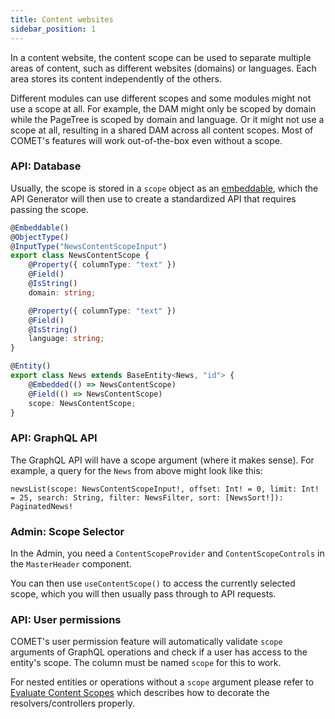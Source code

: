 ```yaml
---
title: Content websites
sidebar_position: 1
---
```


In a content website, the content scope can be used to separate multiple areas of content, such as different websites (domains) or languages. Each area stores its content independently of the others.

Different modules can use different scopes and some modules might not use a scope at all. For example, the DAM might only be scoped by domain while the PageTree is scoped by domain and language. Or it might not use a scope at all, resulting in a shared DAM across all content scopes. Most of COMET's features will work out-of-the-box even without a scope.

### API: Database

Usually, the scope is stored in a `scope` object as an [embeddable](https://mikro-orm.io/docs/embeddables), which the API Generator will then use to create a standardized API that requires passing the scope.

```ts title="api/src/news/entities/news.entity.ts"
@Embeddable()
@ObjectType()
@InputType("NewsContentScopeInput")
export class NewsContentScope {
    @Property({ columnType: "text" })
    @Field()
    @IsString()
    domain: string;

    @Property({ columnType: "text" })
    @Field()
    @IsString()
    language: string;
}

@Entity()
export class News extends BaseEntity<News, "id"> {
    @Embedded(() => NewsContentScope)
    @Field(() => NewsContentScope)
    scope: NewsContentScope;
}
```

### API: GraphQL API

The GraphQL API will have a scope argument (where it makes sense). For example, a query for the `News` from above might look like this:

```
newsList(scope: NewsContentScopeInput!, offset: Int! = 0, limit: Int! = 25, search: String, filter: NewsFilter, sort: [NewsSort!]): PaginatedNews!
```

### Admin: Scope Selector

In the Admin, you need a `ContentScopeProvider` and `ContentScopeControls` in the `MasterHeader` component.

You can then use `useContentScope()` to access the currently selected scope, which you will then usually pass through to API requests.

### API: User permissions

COMET's user permission feature will automatically validate `scope` arguments of GraphQL operations and check if a user has access to the entity's scope. The column must be named `scope` for this to work.

For nested entities or operations without a `scope` argument please refer to [Evaluate Content Scopes](/docs/content-scope/evaluate-content-scopes) which describes how to decorate the resolvers/controllers properly.
